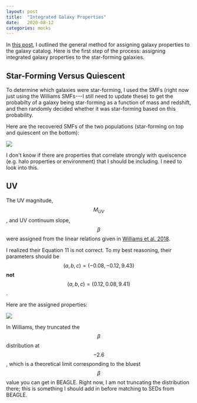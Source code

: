 ```yaml
---
layout: post
title:  "Integrated Galaxy Properties"
date:   2020-08-12
categories: mocks
---
```


In <a href="https://ndrakos.github.io/blog/mocks/Assigning_Galaxy_Properties/">this post</a>, I outlined the general method for assigning galaxy properties to the galaxy catalog. Here is the first step of the process: assigning integrated galaxy properties to the star-forming galaxies.

## Star-Forming Versus Quiescent

To determine which galaxies were star-forming, I used the SMFs (right now just using the Williams SMFs---I still need to update these) to get the probabilty of a galaxy being star-forming as a function of mass and redshift, and then randomly decided whether it was star-forming based on this probability.

Here are the recovered SMFs of the two populations (star-forming on top and quiescent on the bottom):

<img src="{{ site.baseurl }}/assets/plots/20200812_SMF_Catalog.png">

I don't know if there are properties that correlate strongly with queiscence (e.g. halo properties or environment) that I should be including. I need to look into this.


## UV

The UV magnitude, $$M_{UV}$$, and UV continuum slope, $$\beta$$ were assigned from the linear relations given in <a href="https://ui.adsabs.harvard.edu/abs/2018ApJS..236...33W/abstract"> Williams et al. 2018</a>.

I realized their Equation 11 is not correct. To my best reasoning, their parameters should be $$(a,b,c)=(-0.08,-0.12,9.43)$$ **not** $$(a,b,c)=(0.12,0.08,9.41)$$.

Here are the assigned properties:

<img src="{{ site.baseurl }}/assets/plots/20200812_MUV.png">

In Williams, they truncated the $$\beta$$ distribution at $$-2.6$$, which is a theoretical limit corresponding to the bluest $$\beta$$ value you can get in BEAGLE. Right now, I am not truncating the distribution there; this is something I should add in before matching to SEDs from BEAGLE.
